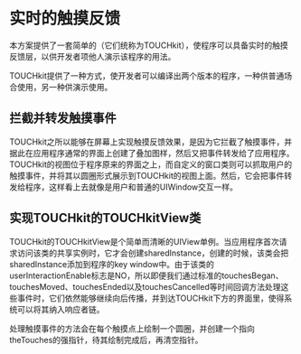 # 实时的触摸反馈

本方案提供了一套简单的（它们统称为TOUCHkit），使程序可以具备实时的触摸反馈层，以供开发者项他人演示该程序的用法。

TOUCHkit提供了一种方式，使开发者可以编译出两个版本的程序，一种供普通场合使用，另一种供演示使用。

## 拦截并转发触摸事件

TOUCHkit之所以能够在屏幕上实现触摸反馈效果，是因为它拦截了触摸事件，并据此在应用程序通常的界面上创建了叠加图样，然后又把事件转发给了应用程序。TOUCHkit的视图位于程序原来的界面之上，而自定义的窗口类则可以抓取用户的触摸事件，并将其以圆圈形式展示到TOUCHkit的视图上面。然后，它会把事件转发给程序，这样看上去就像是用户和普通的UIWindow交互一样。

## 实现TOUCHkit的TOUCHkitView类

TOUCHkit的TOUCHkitView是个简单而清晰的UIView单例。当应用程序首次请求访问该类的共享实例时，它才会创建sharedInstance，创建的时候，该类会把sharedInstance添加到程序的key window中。由于该类的userInteractionEnable标志是NO，所以即便我们通过标准的touchesBegan、touchesMoved、touchesEnded以及touchesCancelled等时间回调方法处理这些事件时，它们依然能够继续向后传播，并到达TOUCHkit下方的界面里，使得系统可以将其纳入响应者链。

处理触摸事件的方法会在每个触摸点上绘制一个圆圈，并创建一个指向theTouches的强指针，待其绘制完成后，再清空指针。


